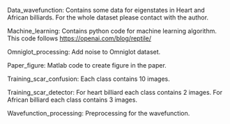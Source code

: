 Data_wavefunction: Contains some data for eigenstates in Heart and African billiards. For the whole dataset please contact with the author.

Machine_learning: Contains python code for machine learning algorithm. This code follows https://openai.com/blog/reptile/

Omniglot_processing: Add noise to Omniglot dataset.

Paper_figure: Matlab code to create figure in the paper.

Training_scar_confusion: Each class contains 10 images.

Training_scar_detector: For heart billiard each class contains 2 images. For African billiard each class contains 3 images.

Wavefunction_processing: Preprocessing for the wavefunction.
